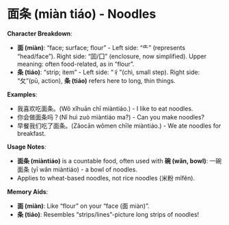 # **面条 (miàn tiáo) - Noodles**

**Character Breakdown**:  
- **面 (miàn)**: “face; surface; flour” - Left side: “⺧” (represents “head/face”). Right side: “囬/囗” (enclosure, now simplified). Upper meaning: often food-related, as in “flour”.  
- **条 (tiáo)**: “strip; item” - Left side: “彳”(chì, small step). Right side: “攵”(pū, action), **条 (tiáo)** refers here to long, thin things.

**Examples**:  
- 我喜欢吃面条。(Wǒ xǐhuān chī miàntiáo.) - I like to eat noodles.  
- 你会做面条吗？(Nǐ huì zuò miàntiáo ma?) - Can you make noodles?  
- 早餐我们吃了面条。(Zǎocān wǒmen chīle miàntiáo.) - We ate noodles for breakfast.

**Usage Notes**:  
- **面条 (miàntiáo)** is a countable food, often used with **碗 (wǎn, bowl)**: 一碗面条 (yī wǎn miàntiáo) - a bowl of noodles.  
- Applies to wheat-based noodles, not rice noodles (米粉 mǐfěn).

**Memory Aids**:  
- **面 (miàn)**: Like “flour” on your “face (面 miàn)”.  
- **条 (tiáo)**: Resembles “strips/lines”-picture long strips of noodles!